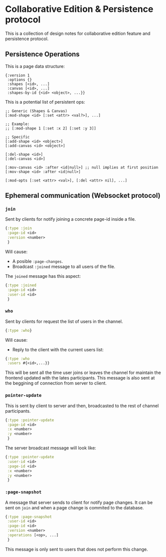 # Collaborative Edition & Persistence protocol

This is a collection of design notes for collaborative edition feature
and persistence protocol.


## Persistence Operations

This is a page data structure:

```
{:version 1
 :options {}
 :shapes [<id>, ...]
 :canvas [<id>, ...]
 :shapes-by-id {<id> <object>, ...}}
```

This is a potential list of persistent ops:

```
;; Generic (Shapes & Canvas)
[:mod-shape <id> [:set <attr> <val?>], ...]

;; Example:
;; [:mod-shape 1 [:set :x 2] [:set :y 3]]

;; Specific
[:add-shape <id> <object>]
[:add-canvas <id> <object>]

[:del-shape <id>]
[:del-canvas <id>]

[:mov-canvas <id> :after <id|null>] ;; null implies at first position
[:mov-shape <id> :after <id|null>]

[:mod-opts [:set <attr> <val>], [:del <attr> nil], ...]
```

## Ephemeral communication (Websocket protocol)


### `join` ###

Sent by clients for notify joining a concrete page-id inside a file.

```clojure
{:type :join
 :page-id <id>
 :version <number>
 }
```

Will cause:

- A posible `:page-changes`.
- Broadcast `:joined` message to all users of the file.

The `joined` message has this aspect:

```clojure
{:type :joined
 :page-id <id>
 :user-id <id>
 }
```

### `who` ###

Sent by clients for request the list of users in the channel.

```clojure
{:type :who}
```

Will cause:

- Reply to the client with the current users list:

```clojure
{:type :who
 :users #{<id>,...}}
```

This will be sent all the time user joins or leaves the channel for
maintain the frontend updated with the lates participants. This
message is also sent at the beggining of connection from server to
client.


### `pointer-update` ###

This is sent by client to server and then, broadcasted to the rest of
channel participants.

```clojure
{:type :pointer-update
 :page-id <id>
 :x <number>
 :y <number>
 }
```

The server broadcast message will look like:

```clojure
{:type :pointer-update
 :user-id <id>
 :page-id <id>
 :x <number>
 :y <number>
 }
```

### `:page-snapshot` ###

A message that server sends to client for notify page changes. It can be sent
on `join` and when a page change is commited to the database.

```clojure
{:type :page-snapshot
 :user-id <id>
 :page-id <id>
 :version <number>
 :operations [<op>, ...]
 }
```

This message is only sent to users that does not perform this change.







